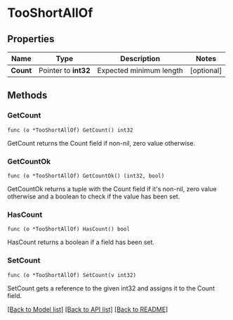 # TooShortAllOf

## Properties

Name | Type | Description | Notes
------------ | ------------- | ------------- | -------------
**Count** | Pointer to **int32** | Expected minimum length | [optional] 

## Methods

### GetCount

`func (o *TooShortAllOf) GetCount() int32`

GetCount returns the Count field if non-nil, zero value otherwise.

### GetCountOk

`func (o *TooShortAllOf) GetCountOk() (int32, bool)`

GetCountOk returns a tuple with the Count field if it's non-nil, zero value otherwise
and a boolean to check if the value has been set.

### HasCount

`func (o *TooShortAllOf) HasCount() bool`

HasCount returns a boolean if a field has been set.

### SetCount

`func (o *TooShortAllOf) SetCount(v int32)`

SetCount gets a reference to the given int32 and assigns it to the Count field.


[[Back to Model list]](../README.md#documentation-for-models) [[Back to API list]](../README.md#documentation-for-api-endpoints) [[Back to README]](../README.md)


